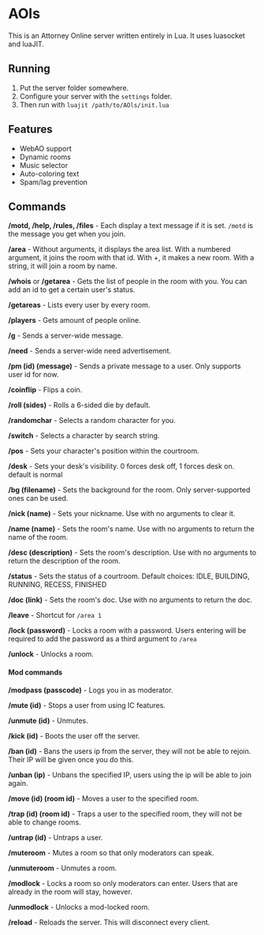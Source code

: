 # AOls
This is an Attorney Online server written entirely in Lua. It uses luasocket and luaJIT.

## Running

1. Put the server folder somewhere.
2. Configure your server with the `settings` folder.
3. Then run with `luajit /path/to/AOls/init.lua`

## Features
* WebAO support
* Dynamic rooms
* Music selector
* Auto-coloring text
* Spam/lag prevention

## Commands
**/motd, /help, /rules, /files** -
Each display a text message if it is set.
`/motd` is the message you get when you join.

**/area** -
Without arguments, it displays the area list.
With a numbered argument, it joins the room with that id.
With +, it makes a new room.
With a string, it will join a room by name.

**/whois** or **/getarea** - 
Gets the list of people in the room with you.
You can add an id to get a certain user's status.

**/getareas** - 
Lists every user by every room.

**/players** - 
Gets amount of people online.

**/g** - 
Sends a server-wide message.

**/need** - 
Sends a server-wide need advertisement.

**/pm (id) (message)** - 
Sends a private message to a user. Only supports user id for now.

**/coinflip** - 
Flips a coin.

**/roll (sides)** - 
Rolls a 6-sided die by default.

**/randomchar** - 
Selects a random character for you.

**/switch** - 
Selects a character by search string.

**/pos** - 
Sets your character's position within the courtroom.

**/desk** - 
Sets your desk's visibility.
0 forces desk off, 1 forces desk on.
default is normal

**/bg (filename)** - 
Sets the background for the room. Only server-supported ones can be used.

**/nick (name)** - 
Sets your nickname.
Use with no arguments to clear it.

**/name (name)** - 
Sets the room's name.
Use with no arguments to return the name of the room.

**/desc (description)** - 
Sets the room's description.
Use with no arguments to return the description of the room.

**/status** - 
Sets the status of a courtroom.
Default choices: IDLE, BUILDING, RUNNING, RECESS, FINISHED

**/doc (link)** - 
Sets the room's doc.
Use with no arguments to return the doc.

**/leave** - 
Shortcut for `/area 1`

**/lock (password)** - 
Locks a room with a password.
Users entering will be required to add the password as a third argument to `/area`

**/unlock** - 
Unlocks a room.

#### Mod commands
**/modpass (passcode)** - 
Logs you in as moderator.

**/mute (id)** - 
Stops a user from using IC features.

**/unmute (id)** - 
Unmutes.

**/kick (id)** - 
Boots the user off the server.

**/ban (id)** - 
Bans the users ip from the server, they will not be able to rejoin.
Their IP will be given once you do this.

**/unban (ip)** - 
Unbans the specified IP, users using the ip will be able to join again.

**/move (id) (room id)** - 
Moves a user to the specified room.

**/trap (id) (room id)** - 
Traps a user to the specified room, they will not be able to change rooms.

**/untrap (id)** - 
Untraps a user.

**/muteroom** - 
Mutes a room so that only moderators can speak.

**/unmuteroom** - 
Unmutes a room.

**/modlock** - 
Locks a room so only moderators can enter. Users that are already in the room will stay, however.

**/unmodlock** - 
Unlocks a mod-locked room.

**/reload** - 
Reloads the server. This will disconnect every client.
